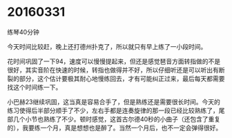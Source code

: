 # 20160331

练琴40分钟

今天时间比较赶，晚上还打德州扑克了，所以就只有早上练了一小段时间。

花时间巩固了一下94，速度可以慢慢提起来，但还是感觉琶音方面转指做的不是很好，其实音阶在快速的时候，转指也做得并不好，所以仔细听还是可以听出有断裂的部分，这个估计要极其耐心地慢练回去，才有可能纠正过来，最后每天都需要找这个时间练一下。

小巴赫23继续巩固，这当真是容易合手了，但是熟练还是需要很长时间。今天的练习使得后半部分顺手了不少，左右手都是连奏旋律的那一段已经比较熟练了，尾部几个小节也熟练了不少。顿时感觉，这首古尔德40秒的小曲子（还包含了重复的），我要练一个月，真是想想也是醉了。当然一个月后，也不一定会弹得很好。